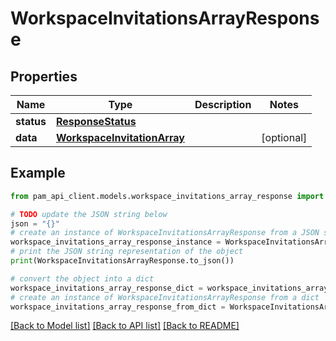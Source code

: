 # WorkspaceInvitationsArrayResponse


## Properties

Name | Type | Description | Notes
------------ | ------------- | ------------- | -------------
**status** | [**ResponseStatus**](ResponseStatus.md) |  | 
**data** | [**WorkspaceInvitationArray**](WorkspaceInvitationArray.md) |  | [optional] 

## Example

```python
from pam_api_client.models.workspace_invitations_array_response import WorkspaceInvitationsArrayResponse

# TODO update the JSON string below
json = "{}"
# create an instance of WorkspaceInvitationsArrayResponse from a JSON string
workspace_invitations_array_response_instance = WorkspaceInvitationsArrayResponse.from_json(json)
# print the JSON string representation of the object
print(WorkspaceInvitationsArrayResponse.to_json())

# convert the object into a dict
workspace_invitations_array_response_dict = workspace_invitations_array_response_instance.to_dict()
# create an instance of WorkspaceInvitationsArrayResponse from a dict
workspace_invitations_array_response_from_dict = WorkspaceInvitationsArrayResponse.from_dict(workspace_invitations_array_response_dict)
```
[[Back to Model list]](../README.md#documentation-for-models) [[Back to API list]](../README.md#documentation-for-api-endpoints) [[Back to README]](../README.md)


